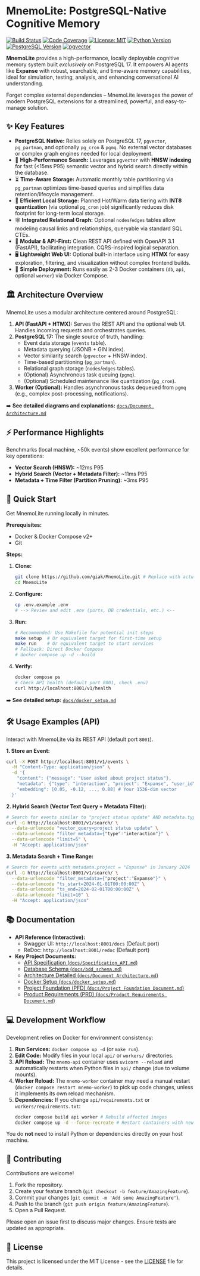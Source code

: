 # MnemoLite: PostgreSQL-Native Cognitive Memory

[![Build Status](https://img.shields.io/github/actions/workflow/status/giak/MnemoLite/ci.yml?branch=main&style=flat-square)](https://github.com/giak/MnemoLite/actions) <!-- Placeholder URL -->
[![Code Coverage](https://img.shields.io/codecov/c/github/giak/MnemoLite?style=flat-square)](https://codecov.io/gh/giak/MnemoLite) <!-- Placeholder URL -->
[![License: MIT](https://img.shields.io/badge/License-MIT-yellow.svg?style=flat-square)](https://opensource.org/licenses/MIT)
[![Python Version](https://img.shields.io/badge/python-3.12+-blue.svg?style=flat-square)](https://www.python.org/downloads/)
[![PostgreSQL Version](https://img.shields.io/badge/postgres-17-blue.svg?style=flat-square)](https://www.postgresql.org/)
[![pgvector](https://img.shields.io/badge/pgvector-enabled-brightgreen.svg?style=flat-square)](https://github.com/pgvector/pgvector)

**MnemoLite** provides a high-performance, locally deployable cognitive memory system built *exclusively* on PostgreSQL 17. It empowers AI agents like **Expanse** with robust, searchable, and time-aware memory capabilities, ideal for simulation, testing, analysis, and enhancing conversational AI understanding.

Forget complex external dependencies – MnemoLite leverages the power of modern PostgreSQL extensions for a streamlined, powerful, and easy-to-manage solution.

## ✨ Key Features

*   **PostgreSQL Native:** Relies solely on PostgreSQL 17, `pgvector`, `pg_partman`, and optionally `pg_cron` & `pgmq`. No external vector databases or complex graph engines needed for local deployment.
*   🚀 **High-Performance Search:** Leverages `pgvector` with **HNSW indexing** for fast (<15ms P95) semantic vector and hybrid search directly within the database.
*   ⏳ **Time-Aware Storage:** Automatic monthly table partitioning via `pg_partman` optimizes time-based queries and simplifies data retention/lifecycle management.
*   💾 **Efficient Local Storage:** Planned Hot/Warm data tiering with **INT8 quantization** (via optional `pg_cron` job) significantly reduces disk footprint for long-term local storage.
*   🕸️ **Integrated Relational Graph:** Optional `nodes`/`edges` tables allow modeling causal links and relationships, queryable via standard SQL CTEs.
*   🧩 **Modular & API-First:** Clean REST API defined with OpenAPI 3.1 (FastAPI), facilitating integration. CQRS-inspired logical separation.
*   🖥️ **Lightweight Web UI:** Optional built-in interface using **HTMX** for easy exploration, filtering, and visualization without complex frontend builds.
*   🐳 **Simple Deployment:** Runs easily as 2-3 Docker containers (`db`, `api`, optional `worker`) via Docker Compose.

## 🏛️ Architecture Overview

MnemoLite uses a modular architecture centered around PostgreSQL:

1.  **API (FastAPI + HTMX):** Serves the REST API and the optional web UI. Handles incoming requests and orchestrates queries.
2.  **PostgreSQL 17:** The single source of truth, handling:
    *   Event data storage (`events` table).
    *   Metadata querying (JSONB + GIN index).
    *   Vector similarity search (`pgvector` + HNSW index).
    *   Time-based partitioning (`pg_partman`).
    *   Relational graph storage (`nodes`/`edges` tables).
    *   (Optional) Asynchronous task queuing (`pgmq`).
    *   (Optional) Scheduled maintenance like quantization (`pg_cron`).
3.  **Worker (Optional):** Handles asynchronous tasks dequeued from `pgmq` (e.g., complex post-processing, notifications).

➡️ **See detailed diagrams and explanations:** [`docs/Document Architecture.md`](docs/Document%20Architecture.md)

## ⚡ Performance Highlights

Benchmarks (local machine, ~50k events) show excellent performance for key operations:

*   **Vector Search (HNSW):** ~12ms P95
*   **Hybrid Search (Vector + Metadata Filter):** ~11ms P95
*   **Metadata + Time Filter (Partition Pruning):** ~3ms P95

## 🚀 Quick Start

Get MnemoLite running locally in minutes.

**Prerequisites:**
*   Docker & Docker Compose v2+
*   Git

**Steps:**

1.  **Clone:**
    ```bash
    git clone https://github.com/giak/MnemoLite.git # Replace with actual URL if different
    cd MnemoLite
    ```
2.  **Configure:**
    ```bash
    cp .env.example .env
    # --> Review and edit .env (ports, DB credentials, etc.) <--
    ```
3.  **Run:**
    ```bash
    # Recommended: Use Makefile for potential init steps
    make setup  # Or equivalent target for first-time setup
    make run    # Or equivalent target to start services
    # Fallback: Direct Docker Compose
    # docker compose up -d --build
    ```
4.  **Verify:**
    ```bash
    docker compose ps
    # Check API health (default port 8001, check .env)
    curl http://localhost:8001/v1/health
    ```

➡️ **See detailed setup:** [`docs/docker_setup.md`](docs/docker_setup.md)

## 🛠️ Usage Examples (API)

Interact with MnemoLite via its REST API (default port `8001`).

**1. Store an Event:**
```bash
curl -X POST http://localhost:8001/v1/events \
  -H "Content-Type: application/json" \
  -d '{
    "content": {"message": "User asked about project status"},
    "metadata": {"type": "interaction", "project": "Expanse", "user_id": "user123"},
    "embedding": [0.05, -0.12, ..., 0.88] # Your 1536-dim vector
  }'
```

**2. Hybrid Search (Vector Text Query + Metadata Filter):**
```bash
# Search for events similar to "project status update" AND metadata.type = "interaction"
curl -G http://localhost:8001/v1/search/ \
  --data-urlencode "vector_query=project status update" \
  --data-urlencode "filter_metadata={"type":"interaction"}" \
  --data-urlencode "limit=5" \
  -H "Accept: application/json"
```

**3. Metadata Search + Time Range:**
```bash
# Search for events with metadata.project = "Expanse" in January 2024
curl -G http://localhost:8001/v1/search/ \
  --data-urlencode "filter_metadata={"project":"Expanse"}" \
  --data-urlencode "ts_start=2024-01-01T00:00:00Z" \
  --data-urlencode "ts_end=2024-02-01T00:00:00Z" \
  --data-urlencode "limit=10" \
  -H "Accept: application/json"
```

## 📚 Documentation

*   **API Reference (Interactive):**
    *   Swagger UI: `http://localhost:8001/docs` (Default port)
    *   ReDoc: `http://localhost:8001/redoc` (Default port)
*   **Key Project Documents:**
    *   [API Specification (`docs/Specification_API.md`)](docs/Specification_API.md)
    *   [Database Schema (`docs/bdd_schema.md`)](docs/bdd_schema.md)
    *   [Architecture Detailed (`docs/Document Architecture.md`)](docs/Document%20Architecture.md)
    *   [Docker Setup (`docs/docker_setup.md`)](docs/docker_setup.md)
    *   [Project Foundation (PFD) (`docs/Project Foundation Document.md`)](docs/Project%20Foundation%20Document.md)
    *   [Product Requirements (PRD) (`docs/Product Requirements Document.md`)](docs/Product%20Requirements%20Document.md)

## 💻 Development Workflow

Development relies on Docker for environment consistency:

1.  **Run Services:** `docker compose up -d` (or `make run`).
2.  **Edit Code:** Modify files in your local `api/` or `workers/` directories.
3.  **API Reload:** The `mnemo-api` container uses `uvicorn --reload` and automatically restarts when Python files in `api/` change (due to volume mounts).
4.  **Worker Reload:** The `mnemo-worker` container may need a manual restart (`docker compose restart mnemo-worker`) to pick up code changes, unless it implements its own reload mechanism.
5.  **Dependencies:** If you change `api/requirements.txt` or `workers/requirements.txt`:
    ```bash
    docker compose build api worker # Rebuild affected images
    docker compose up -d --force-recreate # Restart containers with new images
    ```
You do **not** need to install Python or dependencies directly on your host machine.

## 🤝 Contributing

Contributions are welcome!

1.  Fork the repository.
2.  Create your feature branch (`git checkout -b feature/AmazingFeature`).
3.  Commit your changes (`git commit -m 'Add some AmazingFeature'`).
4.  Push to the branch (`git push origin feature/AmazingFeature`).
5.  Open a Pull Request.

Please open an issue first to discuss major changes. Ensure tests are updated as appropriate.

## 📜 License

This project is licensed under the MIT License - see the [LICENSE](LICENSE) file for details.
